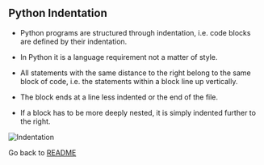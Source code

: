## Python Indentation

* Python programs are structured through indentation, i.e. code blocks are defined by their indentation. 

* In Python it is a language requirement not a matter of style. 

* All statements with the same distance to the right belong to the same block of code, i.e. the statements within a block line up vertically. 

* The block ends at a line less indented or the end of the file.

* If a block has to be more deeply nested, it is simply indented further to the right. 

![Indentation](mp1/images/indentation.png)


Go back to [README](README.md)